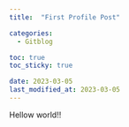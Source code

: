 ```yaml
---
title:  "First Profile Post"

categories:
  - Gitblog

toc: true
toc_sticky: true

date: 2023-03-05
last_modified_at: 2023-03-05
---
```


Hellow world!!
